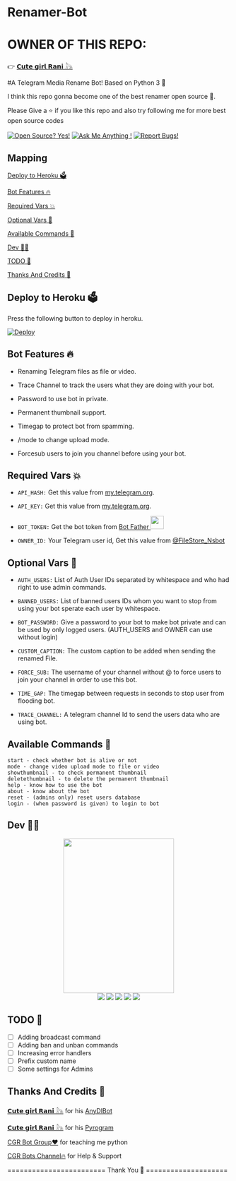 # Renamer-Bot

# OWNER OF THIS REPO:
👉 [𝗖𝘂𝘁𝗲 𝗴𝗶𝗿𝗹 𝗥𝗮𝗻𝗶 𓃦](https://t.me/cute_girl_rani)


#A Telegram Media Rename Bot! Based on Python 3 🧘

I think this repo gonna become one of the best renamer open source 🥰.

Please Give a ⭐ if you like this repo and also try following me for more best open source codes<br><br>
[![Open Source? Yes!](https://badgen.net/badge/Open%20Source%20%3F/Yes/blue?icon=github)](https://github.com/cutegirlrani)
[![Ask Me Anything !](https://img.shields.io/badge/🤔%20Ask%20me-anything-1abc9c.svg)](https://t.me/cute_girl_rani)
[![Report Bugs!](https://badgen.net/badge/🐞%20Report%20/Bugs/red)](https://t.me/cute_girl_rani)

## Mapping
[Deploy to Heroku 🗳](https://github.com/cutegirlrani/CGR-RENAME-BOT#deploy-to-heroku-)

[Bot Features 🔥](https://github.com/cutegirlrani/CGR-RENAME-BOT#bot-features-)

[Required Vars 💥](https://github.com/cutegirlrani/CGR-RENAME-BOT#required-vars-)

[Optional Vars 💬](https://github.com/cutegirlrani/CGR-RENAME-BOT#optional-vars-)

[Available Commands 🤖](https://github.com/cutegirlrani/CGR-RENAME-BOT#available-commands-)

[Dev 🧑‍💻](https://github.com/cutegirlrani/CGR-RENAME-BOT#dev-)

[TODO 🤧](https://github.com/cutegirlrani/CGR-RENAME-BOT#todo-)

[Thanks And Credits 🎉](https://github.com/cutegirlrani#thanks-and-credits-)

## Deploy to Heroku 🗳
Press the following button to deploy in heroku.

[![Deploy](https://www.herokucdn.com/deploy/button.svg)](https://heroku.com/deploy)


## Bot Features 🔥
- Renaming Telegram files as file or video.

- Trace Channel to track the users what they are doing with your bot.

- Password to use bot in private.

- Permanent thumbnail support.

- Timegap to protect bot from spamming.

- /mode to change upload mode.

- Forcesub users to join you channel before using your bot.


## Required Vars 💥
- `API_HASH:` Get this value from [my.telegram.org](https://my.telegram.org).

- `API_KEY:` Get this value from [my.telegram.org](https://my.telegram.org).

- `BOT_TOKEN:` Get the bot token from [Bot Father <img src="https://telegra.ph/file/8d80c13110506bf1cb58e.jpg" width="30" height="30">](https://telegram.dog/BotFather)

- `OWNER_ID:` Your Telegram user id, Get this value from [@FileStore_Nsbot](https://telegram.dog/FileStore_Nsbot)


## Optional Vars 💬
- `AUTH_USERS:` List of Auth User IDs separated by whitespace and who had right to use admin commands.

- `BANNED_USERS:` List of banned users IDs whom you want to stop from using your bot sperate each user by whitespace.

- `BOT_PASSWORD:` Give a password to your bot to make bot private and can be used by only logged users. (AUTH_USERS and OWNER can use without login)

- `CUSTOM_CAPTION:` The custom caption to be added when sending the renamed File.

- `FORCE_SUB:` The username of your channel without @ to force users to join your channel in order to use this bot.

- `TIME_GAP:` The timegap between requests in seconds to stop user from flooding bot.

- `TRACE_CHANNEL:` A telegram channel Id to send the users data who are using bot.

## Available Commands 🤖
```
start - check whether bot is alive or not
mode - change video upload mode to file or video
showthumbnail - to check permanent thumbnail
deletethumbnail - to delete the permanent thumbnail
help - know how to use the bot
about - know about the bot
reset - (admins only) reset users database
login - (when password is given) to login to bot
```

## Dev 🧑‍💻
<p align="middle">
<img src="https://te.legra.ph/file/8c69330894949de03c317.jpg" width="250" height="350"><br>
<img src="https://badgen.net/badge/Name/𝗖𝘂𝘁𝗲 𝗴𝗶𝗿𝗹 𝗥𝗮𝗻𝗶 𓃦/FF33FF?icon=awesome&labelColor=0080FF"></a>
<img src="https://badgen.net/badge/Skills/python/purple?icon=terminal&labelColor=red"></a>
<a href="http://t.me/CGRRENAMEBOT"><img src="https://img.shields.io/badge/Telegram-Bot-blue.svg?logo=telegram"></a>
<a href="https://github.com/cutegirlrani"><img src="https://badgen.net/badge/Follow%20on%20/GitHub/80FF00?icon=github&labelColor=black"></a>
<a href="https://t.me/movie4ubotschannel"><img src="https://img.shields.io/badge/Telegram-ID-blue.svg?logo=telegram"></a>
<p align="left">
</p>

## TODO 🤧
- [ ] Adding broadcast command 
- [ ] Adding ban and unban commands
- [ ] Increasing error handlers
- [ ] Prefix custom name
- [ ] Some settings for Admins

## Thanks And Credits 🎉
[𝗖𝘂𝘁𝗲 𝗴𝗶𝗿𝗹 𝗥𝗮𝗻𝗶 𓃦](https://github.com/cutegirlrani) for his [AnyDlBot](https://github.com/SpEcHiDe/AnyDLBot)

[𝗖𝘂𝘁𝗲 𝗴𝗶𝗿𝗹 𝗥𝗮𝗻𝗶 𓃦](https://t.me/cute_girl_rani) for his [Pyrogram](https://github.com/pyrogram/pyrogram)

[CGR Bot Group❤](https://t.me/CGRBots) for teaching me python

[CGR Bots Channel🔥](https://t.me/movie4ubotschannel) for Help & Support

======================== Thank You 💟 ====================
